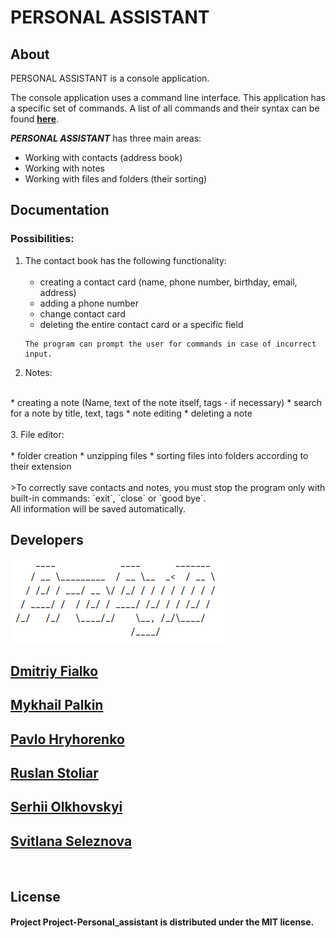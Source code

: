 # PERSONAL ASSISTANT


## About

PERSONAL ASSISTANT is a console application.

The console application uses a command line interface.
This application has a specific set of commands. 
A list of all commands and their syntax can be found **[here](./help.md)**.<br>

***PERSONAL ASSISTANT*** has three main areas:
- Working with contacts (address book)
- Working with notes
- Working with files and folders (their sorting)

## Documentation


### Possibilities:<br>
1. The contact book has the following functionality:<br>
   <br>
    * creating a contact card (name, phone number, birthday, email, address)
    * adding a phone number
    * change contact card
    * deleting the entire contact card or a specific field<br>
   ```
   The program can prompt the user for commands in case of incorrect input.
   ```
2. Notes:<br>
<br>
    * creating a note (Name, text of the note itself, tags - if necessary)
    * search for a note by title, text, tags
    * note editing
    * deleting a note<br>
   <br>
3. File editor:<br>
   <br>
   * folder creation
   * unzipping files
   * sorting files into folders according to their extension<br>
   <br>
   >To correctly save contacts and notes, you must stop the program
   only with built-in commands: `exit`, `close` or `good bye`.<br>
   All information will be saved automatically.

## Developers


![logo](./images/logo_white.png)<br>
## [Dmitriy Fialko](https://github.com/dmitriyfialko)<br>
## [Mykhail Palkin](https://github.com/Mephod1y)<br>
## [Pavlo Hryhorenko](https://github.com/Pavlo-Hryhorenko)
## [Ruslan Stoliar](https://github.com/RuslanStoliar)<br>
## [Serhii Olkhovskyi](https://github.com/Serhii-Olkhovskyi)<br>
## [Svitlana Seleznova](https://github.com/SiaAnalyst)<br>


<br>



## License


#### Project Project-Personal_assistant is distributed under the MIT license.
